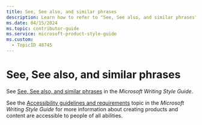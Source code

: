 ```yaml
---
title: See, See also, and similar phrases
description: Learn how to refer to "See, See also, and similar phrases" in your content.
ms.date: 04/15/2024
ms.topic: contributor-guide
ms.service: microsoft-product-style-guide
ms.custom:
  - TopicID 48745
---
```



# See, See also, and similar phrases

See [See, See also, and similar phrases](https://styleguides.azurewebsites.net/Styleguide/Read?id=2700&topicid=63170 "See, See also, and similar phrases") in the *Microsoft Writing Style Guide*.

See the [Accessibility guidelines and requirements](/writing-style-guide-msft-internal/accessibility/accessibility-guidelines-requirements "Accessibility guidelines and requirements") topic in the *Microsoft Writing Style Guide* for more information about creating products and content are accessible to people of all abilities.

